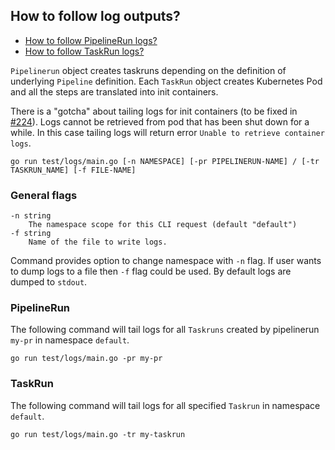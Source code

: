 ## How to follow log outputs?

- [How to follow PipelineRun logs?](#pipelinerun)
- [How to follow TaskRun logs?](#taskrun)

`Pipelinerun` object creates taskruns depending on the definition of underlying
`Pipeline` definition. Each `TaskRun` object creates Kubernetes Pod and all the
steps are translated into init containers.

There is a "gotcha" about tailing logs for init containers (to be fixed in
[#224](https://github.com/knative/build-pipeline/issues/224)). Logs cannot be
retrieved from pod that has been shut down for a while. In this case tailing
logs will return error `Unable to retrieve container logs`.

```shell
go run test/logs/main.go [-n NAMESPACE] [-pr PIPELINERUN-NAME] / [-tr TASKRUN_NAME] [-f FILE-NAME]
```

### General flags

```
-n string
  	The namespace scope for this CLI request (default "default")
-f string
   	Name of the file to write logs.
```

Command provides option to change namespace with `-n` flag. If user wants to
dump logs to a file then `-f` flag could be used. By default logs are dumped to
`stdout`.

### PipelineRun

The following command will tail logs for all `Taskruns` created by pipelinerun
`my-pr` in namespace `default`.

```shell
go run test/logs/main.go -pr my-pr
```

### TaskRun

The following command will tail logs for all specified `Taskrun` in namespace
`default`.

```shell
go run test/logs/main.go -tr my-taskrun
```
